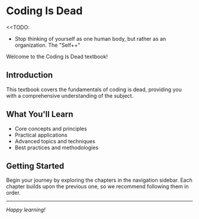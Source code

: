 # Coding Is Dead

<<TODO:

* Stop thinking of yourself as one human body, but rather as an organization.  The "Self++"

>>

Welcome to the Coding Is Dead textbook!

## Introduction

This textbook covers the fundamentals of coding is dead, providing you with a comprehensive understanding of the subject.

## What You'll Learn

- Core concepts and principles
- Practical applications
- Advanced topics and techniques
- Best practices and methodologies

## Getting Started

Begin your journey by exploring the chapters in the navigation sidebar. Each chapter builds upon the previous one, so we recommend following them in order.

---

*Happy learning!*
